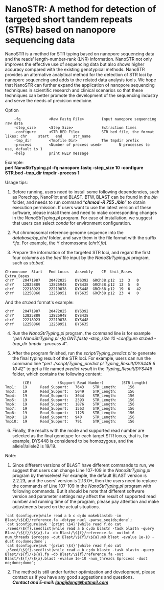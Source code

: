 # NanoSTR: A method for detection of targeted short tandem repeats (STRs) based on nanopore sequencing data

NanoSTR is a method for STR typing based on nanopore sequencing data and the reads’ length-number-rank (LNR) information. NanoSTR not only improves the effective use of sequencing data but also shows higher accuracy compared with the existing genotypical methods. NanoSTR provides an alternative analytical method for the detection of STR loci by nanopore sequencing and adds to the related data analysis tools. We hope that NanoSTR can further expand the application of nanopore sequencing techniques in scientific research and clinical scenarios so that these techniques can better promote the development of the sequencing industry and serve the needs of precision medicine.

Option

        -fq             <Raw Fastq File>        Input nanopore sequencing raw data
        -step_size      <Step Size>             Extraction times
        -configure      <STR BED File>          STR bed file, the format likes: chr     start   end     str_name
        -tmp_dir        <Tmpfile Dir>           The tmpdir prefix
        -process        <Number of process used>        N processes to use, default is 1
        -help           print HELP message

Example:<br>
**perl NanoStrTyping.pl -fq nanopore.fastq -step_size 10 -configure STR.bed -tmp_dir tmpdir -process 1**

Usage tips:

1. Before running, users need to install some following dependencies, such as Porechop, NanoPlot and BLAST. BTW, BLAST can be found in the *bin* folder, and needs to run command “*__chmod -R 755 ./bin__*” to obtain execution permission. If users want to use the latest version of these software, please install them and need to make corresponding changes in the *NanoStrTyping.pl* program. For ease of installation, we suggest that users can select *conda* for environment configuration. <br />

2. Put chromosomal reference genome sequence into the *database/by_chr/* folder, and save them in the file format with the suffix _*.fa_. For example, the Y chromosome (*chrY.fa*). <br />

3. Prepare the information of the targeted STR loci, and regard the first four columns as the *bed* file input by the *NanoStrTyping.pl* program, such as *str.bed*. <br />
```
Chromosome	Start	End	Locus	Assembly	CE	Unit_Bases	Extra_Bases
chrY	20471987	20472025	DYS392	GRCh38.p12	13	3	0
chrY	12825889	12825948	DYS438	GRCh38.p12	12	5	0
chrY	22218923	22219078	DYS448	GRCh38.p12	19	6	42
chrY	12258860	12258951	DYS635	GRCh38.p12	23	4	0
```
And the *str.bed* format's example:<br />
```
chrY	20471987	20472025	DYS392
chrY	12825889	12825948	DYS438
chrY	22218923	22219078	DYS448
chrY	12258860	12258951	DYS635
```

4. Run the *NanoStrTyping.pl* program, the command line is for example “*perl NanoStrTyping.pl -fq ONT.fastq -step_size 10 -configure str.bed -tmp_dir tmpdir -process 4*”. <br />

5. After the program finished, run the *script/Typing_predict.pl* to generate the final typing result of the STR loci. For example, users can run the command line “*perl ./script/Typing_predict.pl Typing_Result/DYS448 6 10 42*” to get a file named *predict.result* in the *Typing_Result/DYS448* folder, which contains the following content: <br />
```
        (CE)            (Support Read Number)        (STR Length)
Tmp1:   19      Read_Support:   7643    STR_Length:     156
Tmp3:   19      Read_Support:   5049    STR_Length:     156
Tmp4:   19      Read_Support:   3044    STR_Length:     156
Tmp5:   19      Read_Support:   2393    STR_Length:     156
Tmp6:   19      Read_Support:   1876    STR_Length:     156
Tmp7:   19      Read_Support:   1563    STR_Length:     156
Tmp8:   19      Read_Support:   1125    STR_Length:     156
Tmp9:   19      Read_Support:   940     STR_Length:     156
Tmp10:  19      Read_Support:   791     STR_Length:     156
```

6. Finally, the results with the mode and supported read number are selected as the final genotype for each target STR locus, that is, for example, DYS448 is considered to be homozygous, and the allele1/allele2 is 19/19. <br />

Note:
1. Since different versions of BLAST have different commands to run, we suggest that users can change Line 107-109 in the *NanoStrTyping.pl* program by themselves! For example, the default BLAST version is 2.2.23, and the users’ version is 2.13.0+, then the users need to replace the commands of Line 107-109 in the *NanoStrTyping.pl* program with following commands. But it should be note that different software version and parameter settings may affect the result of supported read number and running time of the program, please pay attention and make adjustments based on the actual situations. <br />
```
`cat $configure|while read a b c d;do makeblastdb -in Blast/\${d}/reference.fa -dbtype nucl -parse_seqids;done`;
`cat $configure|awk '{print \$4}'|while read f;do cat ./Seed/\${f}.seedlist|while read a b c;do blastn -task blastn -query Blast/\${f}/\${a}.fa -db Blast/\${f}/reference.fa -outfmt 6 -num_threads $process -out Blast/\${f}/\${a}.m8.blast -evalue 1e-10 -dust no;done;done`;
`cat $configure|awk '{print \$4}'|while read f;do cat ./Seed/\${f}.seedlist|while read a b c;do blastn -task blastn -query Blast/\${f}/\${a}.fa -db Blast/\${f}/reference.fa -out Blast/\${f}/\${a}.blast -evalue 1e-10 -num_threads $process -dust no;done;done`;
```
2. The method is still under further optimization and development, please contact us if you have any good suggestions and questions.<br />
***Contact and E-mail: langjidong@hotmail.com***
